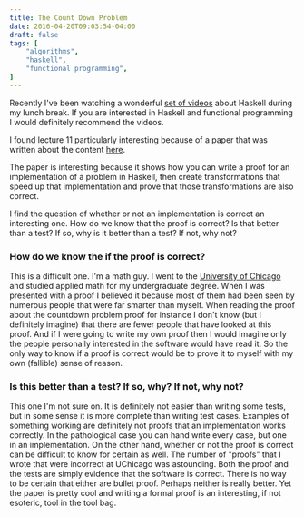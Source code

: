 ```yaml
---
title: The Count Down Problem
date: 2016-04-20T09:03:54-04:00
draft: false
tags: [
    "algorithms",
    "haskell",
    "functional programming",
]
---
```

Recently I've been watching a wonderful [set of videos](https://channel9.msdn.com/Series/C9-Lectures-Erik-Meijer-Functional-Programming-Fundamentals/Lecture-Series-Erik-Meijer-Functional-Programming-Fundamentals-Chapter-1) about Haskell during my lunch break. If you are interested in Haskell and functional programming I would definitely recommend the videos.

I found lecture 11 particularly interesting because of a paper that was written about the content [here](http://www.cs.nott.ac.uk/~pszgmh/countdown.pdf).


The paper is interesting because it shows how you can write a proof for an implementation of a problem in Haskell, then create transformations that speed up that implementation and prove that those transformations are also correct.


I find the question of whether or not an implementation is correct an interesting one. How do we know that the proof is correct? Is that better than a test? If so, why is it better than a test? If not, why not?

### How do we know the if the proof is correct?

This is a difficult one. I'm a math guy. I went to the [University of Chicago](http://www.uchicago.edu/) and studied applied math for my undergraduate degree. When I was presented with a proof I believed it because most of them had been seen by numerous people that were far smarter than myself. When reading the proof about the countdown problem proof for instance I don't know (but I definitely imagine) that there are fewer people that have looked at this proof. And if I were going to write my own proof then I would imagine only the people personally interested in the software would have read it. So the only way to know if a proof is correct would be to prove it to myself with my own (fallible) sense of reason.

### Is this better than a test? If so, why? If not, why not?

This one I'm not sure on. It is definitely not easier than writing some tests, but in some sense it is more complete than writing test cases. Examples of something working are definitely not proofs that an implementation works correctly. In the pathological case you can hand write every case, but one in an implementation. On the other hand, whether or not the proof is correct can be difficult to know for certain as well. The number of "proofs" that I wrote that were incorrect at UChicago was astounding. Both the proof and the tests are simply evidence that the software is correct. There is no way to be certain that either are bullet proof. Perhaps neither is really better. Yet the paper is pretty cool and writing a formal proof is an interesting, if not esoteric, tool in the tool bag.